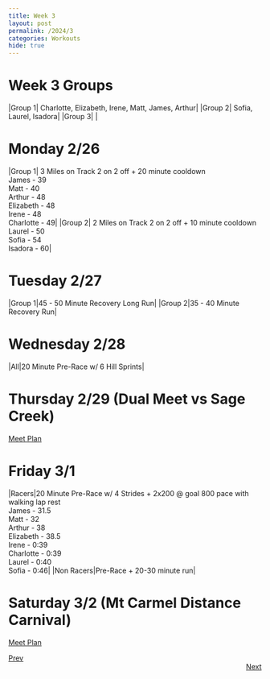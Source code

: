 ```yaml
---
title: Week 3
layout: post
permalink: /2024/3
categories: Workouts
hide: true
---
```



# Week 3 Groups

|Group 1| Charlotte, Elizabeth, Irene, Matt, James, Arthur|
|Group 2| Sofia, Laurel, Isadora|
|Group 3| |

# Monday 2/26 

|Group 1| 3 Miles on Track 2 on 2 off + 20 minute cooldown <br> James - 39 <br> Matt - 40 <br> Arthur - 48 <br> Elizabeth - 48 <br> Irene - 48 <br> Charlotte - 49|
|Group 2| 2 Miles on Track 2 on 2 off + 10 minute cooldown <br> Laurel - 50 <br> Sofia - 54 <br> Isadora - 60|

# Tuesday 2/27

|Group 1|45 - 50 Minute Recovery Long Run|
|Group 2|35 - 40 Minute Recovery Run|

# Wednesday 2/28

|All|20 Minute Pre-Race w/ 6 Hill Sprints|

# Thursday 2/29 (Dual Meet vs Sage Creek)

[Meet Plan]({{site.baseurl}}/2024/SC)

# Friday 3/1

|Racers|20 Minute Pre-Race w/ 4 Strides + 2x200 @ goal 800 pace with walking lap rest <br> James - 31.5 <br> Matt - 32 <br> Arthur - 38 <br> Elizabeth - 38.5 <br> Irene - 0:39 <br> Charlotte - 0:39 <br> Laurel - 0:40 <br> Sofia - 0:46|
|Non Racers|Pre-Race + 20-30 minute run|

# Saturday 3/2 (Mt Carmel Distance Carnival)

[Meet Plan]({{site.baseurl}}/2024/MCDC)

<div style="text-align: left"> <a href="{{site.baseurl}}/2024/2">Prev</a></div> 
<div style="text-align: right"> <a href="{{site.baseurl}}/2024/4">Next</a></div>
